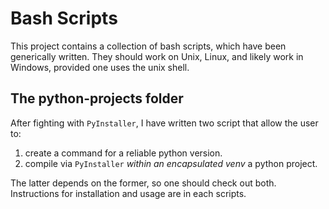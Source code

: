 # Bash Scripts #

This project contains a collection of bash scripts, which have been generically written. They should work on Unix, Linux, and likely work in Windows, provided one uses the unix shell.

## The **python-projects** folder ##

After fighting with `PyInstaller`, I have written two script that allow the user to:

1. create a command for a reliable python version.
2. compile via `PyInstaller` _within an encapsulated venv_ a python project.

The latter depends on the former, so one should check out both. Instructions for installation and usage are in each scripts.
